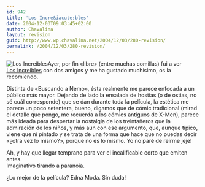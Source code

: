 ```yaml
---
id: 942
title: 'Los Incre&iacute;bles'
date: 2004-12-03T09:03:45+02:00
author: Chavalina
layout: revision
guid: http://www.wp.chavalina.net/2004/12/03/280-revision/
permalink: /2004/12/03/280-revision/
---
```

<img class="imgizqda" src="http://www.chavalina.net/imagenes/fotos/increibles-pixar.jpg" alt="Los Incre&iacute;bles" />Ayer, por fin «libre» (entre muchas comillas) fui a ver  
<a href="http://www.disney.es/FilmesDisney/losincreibles/intro.html" target="_blank">Los Incre&iacute;bles</a> con dos amigos y me ha gustado much&iacute;simo, os la recomiendo.

Distinta de «Buscando a Nemo», ésta realmente me parece enfocada a un p&uacute;blico más mayor. Dejando de lado la ensalada de hostias (o de ostias, no sé cuál corresponde) que se dan durante toda la pel&iacute;cula, la estética me parece un poco setentera, bueno, digamos que de c&oacute;mic tradicional (mirad el detalle que pongo, me recuerda a los c&oacute;mics antiguos de X-Men), parece más ideada para despertar la nostalgia de los treinta&ntilde;eros que la admiraci&oacute;n de los ni&ntilde;os, y más a&uacute;n con ese argumento, que, aunque t&iacute;pico, viene que ni pintado y se trata de una forma que hace que no puedas decir «&iquest;otra vez lo mismo?», porque no es lo mismo. Yo no paré de re&iacute;rme jeje!

Ah, y hay que llegar temprano para ver el incalificable corto que emiten antes.  
Imaginativo tirando a paranoia.

&iquest;Lo mejor de la pel&iacute;cula? Edna Moda. Sin duda!